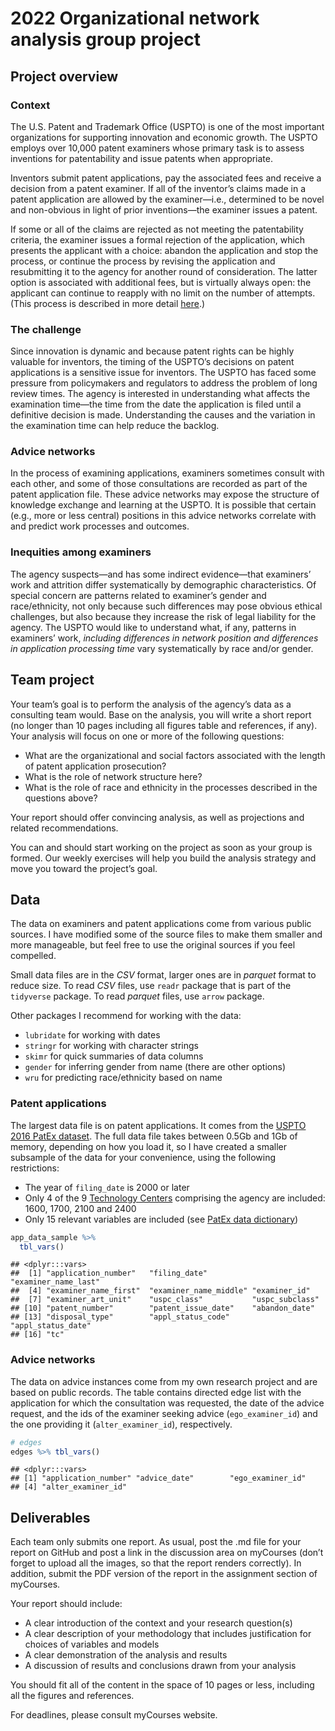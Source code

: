 2022 Organizational network analysis group project
================

## Project overview

### Context

The U.S. Patent and Trademark Office (USPTO) is one of the most
important organizations for supporting innovation and economic growth.
The USPTO employs over 10,000 patent examiners whose primary task is to
assess inventions for patentability and issue patents when appropriate.

Inventors submit patent applications, pay the associated fees and
receive a decision from a patent examiner. If all of the inventor’s
claims made in a patent application are allowed by the examiner—i.e.,
determined to be novel and non-obvious in light of prior inventions—the
examiner issues a patent.

If some or all of the claims are rejected as not meeting the
patentability criteria, the examiner issues a formal rejection of the
application, which presents the applicant with a choice: abandon the
application and stop the process, or continue the process by revising
the application and resubmitting it to the agency for another round of
consideration. The latter option is associated with additional fees, but
is virtually always open: the applicant can continue to reapply with no
limit on the number of attempts. (This process is described in more
detail
[here](https://papers.ssrn.com/sol3/papers.cfm?abstract_id=2995674).)

### The challenge

Since innovation is dynamic and because patent rights can be highly
valuable for inventors, the timing of the USPTO’s decisions on patent
applications is a sensitive issue for inventors. The USPTO has faced
some pressure from policymakers and regulators to address the problem of
long review times. The agency is interested in understanding what
affects the examination time—the time from the date the application is
filed until a definitive decision is made. Understanding the causes and
the variation in the examination time can help reduce the backlog.

### Advice networks

In the process of examining applications, examiners sometimes consult
with each other, and some of those consultations are recorded as part of
the patent application file. These advice networks may expose the
structure of knowledge exchange and learning at the USPTO. It is
possible that certain (e.g., more or less central) positions in this
advice networks correlate with and predict work processes and outcomes.

### Inequities among examiners

The agency suspects—and has some indirect evidence—that examiners’ work
and attrition differ systematically by demographic characteristics. Of
special concern are patterns related to examiner’s gender and
race/ethnicity, not only because such differences may pose obvious
ethical challenges, but also because they increase the risk of legal
liability for the agency. The USPTO would like to understand what, if
any, patterns in examiners’ work, *including differences in network
position and differences in application processing time* vary
systematically by race and/or gender.

## Team project

Your team’s goal is to perform the analysis of the agency’s data as a
consulting team would. Base on the analysis, you will write a short
report (no longer than 10 pages including all figures table and
references, if any). Your analysis will focus on one or more of the
following questions:

-   What are the organizational and social factors associated with the
    length of patent application prosecution?
-   What is the role of network structure here?
-   What is the role of race and ethnicity in the processes described in
    the questions above?

Your report should offer convincing analysis, as well as projections and
related recommendations.

You can and should start working on the project as soon as your group is
formed. Our weekly exercises will help you build the analysis strategy
and move you toward the project’s goal.

## Data

The data on examiners and patent applications come from various public
sources. I have modified some of the source files to make them smaller
and more manageable, but feel free to use the original sources if you
feel compelled.

Small data files are in the *CSV* format, larger ones are in *parquet*
format to reduce size. To read *CSV* files, use `readr` package that is
part of the `tidyverse` package. To read *parquet* files, use `arrow`
package.

Other packages I recommend for working with the data:

-   `lubridate` for working with dates
-   `stringr` for working with character strings
-   `skimr` for quick summaries of data columns
-   `gender` for inferring gender from name (there are other options)
-   `wru` for predicting race/ethnicity based on name

### Patent applications

The largest data file is on patent applications. It comes from the
[USPTO 2016 PatEx
dataset](https://www.uspto.gov/ip-policy/economic-research/research-datasets/patent-examination-research-dataset-public-pair).
The full data file takes between 0.5Gb and 1Gb of memory, depending on
how you load it, so I have created a smaller subsample of the data for
your convenience, using the following restrictions:

-   The year of `filing_date` is 2000 or later
-   Only 4 of the 9 [Technology
    Centers](https://www.uspto.gov/patents/contact-patents/patent-technology-centers-management)
    comprising the agency are included: 1600, 1700, 2100 and 2400
-   Only 15 relevant variables are included (see [PatEx data
    dictionary](https://www.uspto.gov/sites/default/files/documents/Appendix%20A.pdf))

``` r
app_data_sample %>%
  tbl_vars()
```

    ## <dplyr:::vars>
    ##  [1] "application_number"   "filing_date"          "examiner_name_last"  
    ##  [4] "examiner_name_first"  "examiner_name_middle" "examiner_id"         
    ##  [7] "examiner_art_unit"    "uspc_class"           "uspc_subclass"       
    ## [10] "patent_number"        "patent_issue_date"    "abandon_date"        
    ## [13] "disposal_type"        "appl_status_code"     "appl_status_date"    
    ## [16] "tc"

### Advice networks

The data on advice instances come from my own research project and are
based on public records. The table contains directed edge list with the
application for which the consultation was requested, the date of the
advice request, and the ids of the examiner seeking advice
(`ego_examiner_id`) and the one providing it (`alter_examiner_id`),
respectively.

``` r
# edges
edges %>% tbl_vars()
```

    ## <dplyr:::vars>
    ## [1] "application_number" "advice_date"        "ego_examiner_id"   
    ## [4] "alter_examiner_id"

## Deliverables

Each team only submits one report. As usual, post the .md file for your
report on GitHub and post a link in the discussion area on myCourses
(don’t forget to upload all the images, so that the report renders
correctly). In addition, submit the PDF version of the report in the
assignment section of myCourses.

Your report should include:

-   A clear introduction of the context and your research question(s)
-   A clear description of your methodology that includes justification
    for choices of variables and models
-   A clear demonstration of the analysis and results
-   A discussion of results and conclusions drawn from your analysis

You should fit all of the content in the space of 10 pages or less,
including all the figures and references.

For deadlines, please consult myCourses website.
